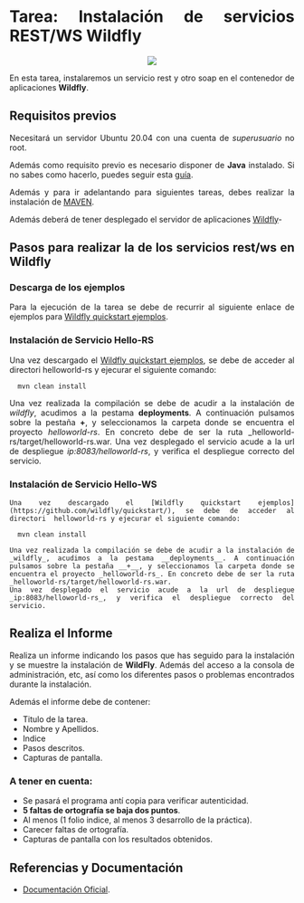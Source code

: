 <div align="justify">

# Tarea: Instalación de servicios REST/WS Wildfly

<div align="center">
  <img src="https://upload.wikimedia.org/wikipedia/commons/a/a3/Wildfly_logo.png"  />
</div>


  En esta tarea, instalaremos un servicio rest y otro soap en el contenedor de aplicaciones __Wildfly__.


## Requisitos previos

  Necesitará un servidor Ubuntu 20.04 con una cuenta de _superusuario_ no root.

  Además como requisito previo es necesario disponer de __Java__ instalado. Si no sabes como hacerlo, puedes seguir esta [guía](../../../comun/JDK.md).

  Además y para ir adelantando para siguientes tareas, debes realizar la instalación de [MAVEN](../../../comun/MAVEN.md).

  Además deberá de tener desplegado el servidor de aplicaciones [Wildfly](instalacion-jboss-wildfly.md)-

## Pasos para realizar la de los servicios rest/ws en Wildfly

### Descarga de los ejemplos

  Para la ejecución de la tarea se debe de recurrir al siguiente enlace de ejemplos para [Wildfly quickstart ejemplos](https://github.com/wildfly/quickstart/).


### Instalación de Servicio Hello-RS

  Una vez descargado el [Wildfly quickstart ejemplos](https://github.com/wildfly/quickstart/), se debe de acceder al directori  helloworld-rs y ejecurar el siguiente comando:

```console
  mvn clean install
```
  Una vez realizada la compilación se debe de acudir a la instalación de _wildfly_, acudimos a la pestama __deployments__. A continuación pulsamos sobre la pestaña __+__, y seleccionamos la carpeta donde se encuentra el proyecto _helloworld-rs_. En concreto debe de ser la ruta _helloworld-rs/target/helloworld-rs.war.
  Una vez desplegado el servicio acude a la url de despliegue _ip:8083/helloworld-rs_, y verifica el despliegue correcto del servicio.

### Instalación de Servicio Hello-WS

    Una vez descargado el [Wildfly quickstart ejemplos](https://github.com/wildfly/quickstart/), se debe de acceder al directori  helloworld-rs y ejecurar el siguiente comando:

  ```console
    mvn clean install
  ```
    Una vez realizada la compilación se debe de acudir a la instalación de _wildfly_, acudimos a la pestama __deployments__. A continuación pulsamos sobre la pestaña __+__, y seleccionamos la carpeta donde se encuentra el proyecto _helloworld-rs_. En concreto debe de ser la ruta _helloworld-rs/target/helloworld-rs.war.
    Una vez desplegado el servicio acude a la url de despliegue _ip:8083/helloworld-rs_, y verifica el despliegue correcto del servicio.  

## Realiza el Informe

  Realiza un informe indicando los pasos que has seguido para la instalación y se muestre la instalación de __WildFly__. Además del acceso a la consola de administración, etc, así como los diferentes pasos o problemas encontrados durante la instalación.

  Además el informe debe de contener:
   - Titulo de la tarea.
   - Nombre y Apellidos.
   - Indice
   - Pasos descritos.
   - Capturas de pantalla.

### A tener en cuenta:

  - Se pasará el programa antí copia para verificar autenticidad.
  - __5 faltas de ortografía se baja dos puntos__.
  - Al menos (1 folio indice, al menos 3 desarrollo de la práctica).
  - Carecer faltas de ortografía.
  - Capturas de pantalla con los resultados obtenidos.

</div>

## Referencias y Documentación

- [Documentación Oficial](https://docs.wildfly.org/).
